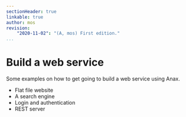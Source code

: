 ```yaml
---
sectionHeader: true
linkable: true
author: mos
revision:
    "2020-11-02": "(A, mos) First edition."
...
```

Build a web service
=======================

Some examples on how to get going to build a web service using Anax.

* Flat file website
* A search engine
* Login and authentication
* REST server
